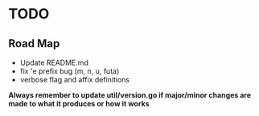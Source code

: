 # TODO

## Road Map

- Update README.md
- fix 'e prefix bug (m, n, u, futa)
- verbose flag and affix definitions

**Always remember to update util/version.go if major/minor changes are made to what it produces or how it works**
